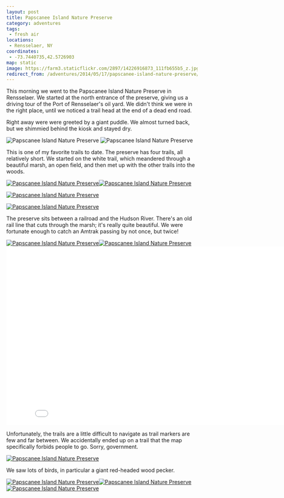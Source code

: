 ```yaml
---
layout: post
title: Papscanee Island Nature Preserve
category: adventures
tags:
 - fresh air
locations:
 - Rensselaer, NY
coordinates:
 - -73.7440735,42.5726903
map: static
image: https://farm3.staticflickr.com/2897/14226916873_111fb655b5_z.jpg
redirect_from: /adventures/2014/05/17/papscanee-island-nature-preserve/
---
```



This morning we went to the Papscanee Island Nature Preserve in Rensselaer. We started at the north entrance of the preserve, giving us a driving tour of the Port of Rensselaer's oil yard. We didn't think we were in the right place, until we noticed a trail head at the end of a dead end road.

Right away were were greeted by a giant puddle. We almost turned back, but we shimmied behind the kiosk and stayed dry.

<div class="photos">
<img src="https://farm3.staticflickr.com/2911/14020185568_e39f1916f2_c.jpg" class="img-wide" alt="Papscanee Island Nature Preserve">
<img src="https://farm3.staticflickr.com/2905/14183645896_6429a63d9f_c.jpg" class="img-tall" alt="Papscanee Island Nature Preserve">
</div>

This is one of my favorite trails to date. The preserve has four trails, all relatively short. We started on the white trail, which meandered through a beautiful marsh, an open field, and then met up with the other trails into the woods.

<div class="photos">
<a href="https://www.flickr.com/photos/katydecorah/14206785745" title="Papscanee Island Nature Preserve by Katy DeCorah, on Flickr"><img src="https://farm6.staticflickr.com/5522/14206785745_a27b53f807_c.jpg" class="img-half" alt="Papscanee Island Nature Preserve"></a><a href="https://www.flickr.com/photos/katydecorah/14226916873" title="Papscanee Island Nature Preserve by Katy DeCorah, on Flickr"><img src="https://farm3.staticflickr.com/2897/14226916873_111fb655b5_c.jpg" class="img-half" alt="Papscanee Island Nature Preserve"></a>

<a href="https://www.flickr.com/photos/katydecorah/14206767285" title="Papscanee Island Nature Preserve by Katy DeCorah, on Flickr"><img src="https://farm3.staticflickr.com/2907/14206767285_dd13aa02e0_c.jpg" alt="Papscanee Island Nature Preserve"></a>

<a href="https://www.flickr.com/photos/katydecorah/14183626136" title="Papscanee Island Nature Preserve by Katy DeCorah, on Flickr"><img src="https://farm6.staticflickr.com/5515/14183626136_779273e8ad_h.jpg" class="pop-out" alt="Papscanee Island Nature Preserve"></a>
</div>

The preserve sits between a railroad and the Hudson River. There's an old rail line that cuts through the marsh; it's really quite beautiful. We were fortunate enough to catch an Amtrak passing by not once, but twice!

<div class="photos">
<a href="https://www.flickr.com/photos/katydecorah/14206668054" title="Papscanee Island Nature Preserve by Katy DeCorah, on Flickr"><img src="https://farm3.staticflickr.com/2907/14206668054_314f8802da_c.jpg" class="img-wide" alt="Papscanee Island Nature Preserve"></a><a href="https://www.flickr.com/photos/katydecorah/14020127058" title="Papscanee Island Nature Preserve by Katy DeCorah, on Flickr"><img src="https://farm6.staticflickr.com/5549/14020127058_bc752ea65e_c.jpg" class="img-tall" alt="Papscanee Island Nature Preserve"></a>

<iframe src="//player.vimeo.com/video/95605159?title=0&amp;byline=0&amp;portrait=0" width="840" height="472" frameborder="0" webkitallowfullscreen mozallowfullscreen allowfullscreen></iframe>
</div>

Unfortunately, the trails are a little difficult to navigate as trail markers are few and far between. We accidentally ended up on a trail that the map specifically forbids people to go. Sorry, government.

<div class="photos">
<a href="https://www.flickr.com/photos/katydecorah/14226946423" title="Papscanee Island Nature Preserve by Katy DeCorah, on Flickr"><img src="https://farm6.staticflickr.com/5275/14226946423_9a3297d2ed_c.jpg" alt="Papscanee Island Nature Preserve"></a>
</div>

We saw lots of birds, in particular a giant red-headed wood pecker.

<div class="photos">
<a href="https://www.flickr.com/photos/katydecorah/14020182198" title="Papscanee Island Nature Preserve by Katy DeCorah, on Flickr"><img src="https://farm6.staticflickr.com/5596/14020182198_9847b56241_c.jpg" class="img-wide" alt="Papscanee Island Nature Preserve"></a><a href="https://www.flickr.com/photos/katydecorah/14020212440" title="Papscanee Island Nature Preserve by Katy DeCorah, on Flickr"><img src="https://farm6.staticflickr.com/5595/14020212440_21a6e2403f_c.jpg" class="img-tall" alt="Papscanee Island Nature Preserve"></a>
<a href="https://www.flickr.com/photos/katydecorah/14226996413" title="Papscanee Island Nature Preserve by Katy DeCorah, on Flickr"><img src="https://farm6.staticflickr.com/5519/14226996413_ba8f8c7a21_c.jpg" alt="Papscanee Island Nature Preserve"></a>
</div>
